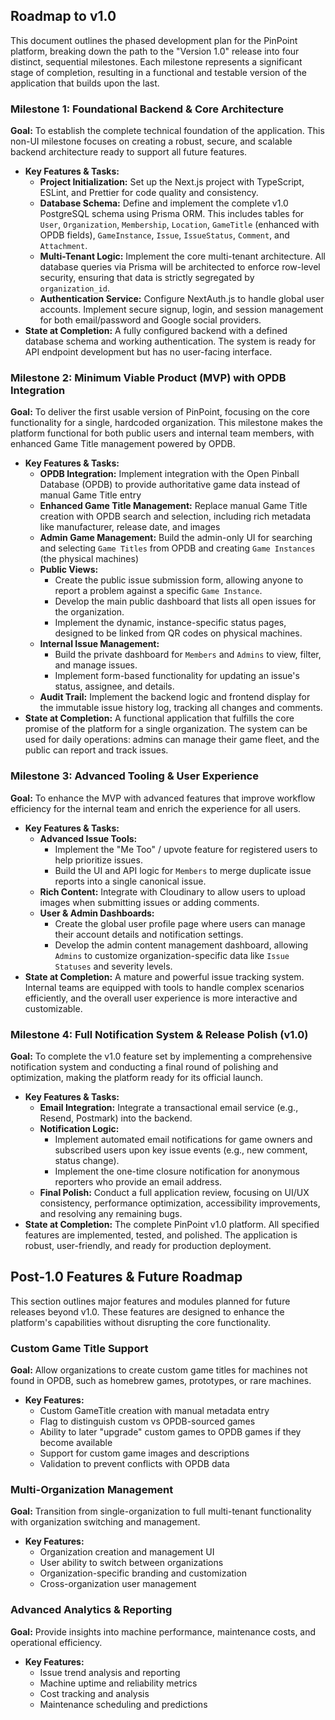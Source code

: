 ## **Roadmap to v1.0**

This document outlines the phased development plan for the PinPoint platform, breaking down the path to the "Version 1.0" release into four distinct, sequential milestones. Each milestone represents a significant stage of completion, resulting in a functional and testable version of the application that builds upon the last.

### **Milestone 1: Foundational Backend & Core Architecture**

**Goal:** To establish the complete technical foundation of the application. This non-UI milestone focuses on creating a robust, secure, and scalable backend architecture ready to support all future features.

- **Key Features & Tasks:**
  - **Project Initialization:** Set up the Next.js project with TypeScript, ESLint, and Prettier for code quality and consistency.
  - **Database Schema:** Define and implement the complete v1.0 PostgreSQL schema using Prisma ORM. This includes tables for `User`, `Organization`, `Membership`, `Location`, `GameTitle` (enhanced with OPDB fields), `GameInstance`, `Issue`, `IssueStatus`, `Comment`, and `Attachment`.
  - **Multi-Tenant Logic:** Implement the core multi-tenant architecture. All database queries via Prisma will be architected to enforce row-level security, ensuring that data is strictly segregated by `organization_id`.
  - **Authentication Service:** Configure NextAuth.js to handle global user accounts. Implement secure signup, login, and session management for both email/password and Google social providers.
- **State at Completion:** A fully configured backend with a defined database schema and working authentication. The system is ready for API endpoint development but has no user-facing interface.

### **Milestone 2: Minimum Viable Product (MVP) with OPDB Integration**

**Goal:** To deliver the first usable version of PinPoint, focusing on the core functionality for a single, hardcoded organization. This milestone makes the platform functional for both public users and internal team members, with enhanced Game Title management powered by OPDB.

- **Key Features & Tasks:**
  - **OPDB Integration:** Implement integration with the Open Pinball Database (OPDB) to provide authoritative game data instead of manual Game Title entry
  - **Enhanced Game Title Management:** Replace manual Game Title creation with OPDB search and selection, including rich metadata like manufacturer, release date, and images
  - **Admin Game Management:** Build the admin-only UI for searching and selecting `Game Titles` from OPDB and creating `Game Instances` (the physical machines)
  - **Public Views:**
    - Create the public issue submission form, allowing anyone to report a problem against a specific `Game Instance`.
    - Develop the main public dashboard that lists all open issues for the organization.
    - Implement the dynamic, instance-specific status pages, designed to be linked from QR codes on physical machines.
  - **Internal Issue Management:**
    - Build the private dashboard for `Members` and `Admins` to view, filter, and manage issues.
    - Implement form-based functionality for updating an issue's status, assignee, and details.
  - **Audit Trail:** Implement the backend logic and frontend display for the immutable issue history log, tracking all changes and comments.
- **State at Completion:** A functional application that fulfills the core promise of the platform for a single organization. The system can be used for daily operations: admins can manage their game fleet, and the public can report and track issues.

### **Milestone 3: Advanced Tooling & User Experience**

**Goal:** To enhance the MVP with advanced features that improve workflow efficiency for the internal team and enrich the experience for all users.

- **Key Features & Tasks:**
  - **Advanced Issue Tools:**
    - Implement the "Me Too" / upvote feature for registered users to help prioritize issues.
    - Build the UI and API logic for `Members` to merge duplicate issue reports into a single canonical issue.
  - **Rich Content:** Integrate with Cloudinary to allow users to upload images when submitting issues or adding comments.
  - **User & Admin Dashboards:**
    - Create the global user profile page where users can manage their account details and notification settings.
    - Develop the admin content management dashboard, allowing `Admins` to customize organization-specific data like `Issue Statuses` and severity levels.
- **State at Completion:** A mature and powerful issue tracking system. Internal teams are equipped with tools to handle complex scenarios efficiently, and the overall user experience is more interactive and customizable.

### **Milestone 4: Full Notification System & Release Polish (v1.0)**

**Goal:** To complete the v1.0 feature set by implementing a comprehensive notification system and conducting a final round of polishing and optimization, making the platform ready for its official launch.

- **Key Features & Tasks:**
  - **Email Integration:** Integrate a transactional email service (e.g., Resend, Postmark) into the backend.
  - **Notification Logic:**
    - Implement automated email notifications for game owners and subscribed users upon key issue events (e.g., new comment, status change).
    - Implement the one-time closure notification for anonymous reporters who provide an email address.
  - **Final Polish:** Conduct a full application review, focusing on UI/UX consistency, performance optimization, accessibility improvements, and resolving any remaining bugs.
- **State at Completion:** The complete PinPoint v1.0 platform. All specified features are implemented, tested, and polished. The application is robust, user-friendly, and ready for production deployment.

## **Post-1.0 Features & Future Roadmap**

This section outlines major features and modules planned for future releases beyond v1.0. These features are designed to enhance the platform's capabilities without disrupting the core functionality.

### **Custom Game Title Support**

**Goal:** Allow organizations to create custom game titles for machines not found in OPDB, such as homebrew games, prototypes, or rare machines.

- **Key Features:**
  - Custom GameTitle creation with manual metadata entry
  - Flag to distinguish custom vs OPDB-sourced games
  - Ability to later "upgrade" custom games to OPDB games if they become available
  - Support for custom game images and descriptions
  - Validation to prevent conflicts with OPDB data

### **Multi-Organization Management**

**Goal:** Transition from single-organization to full multi-tenant functionality with organization switching and management.

- **Key Features:**
  - Organization creation and management UI
  - User ability to switch between organizations
  - Organization-specific branding and customization
  - Cross-organization user management

### **Advanced Analytics & Reporting**

**Goal:** Provide insights into machine performance, maintenance costs, and operational efficiency.

- **Key Features:**
  - Issue trend analysis and reporting
  - Machine uptime and reliability metrics
  - Cost tracking and analysis
  - Maintenance scheduling and predictions
